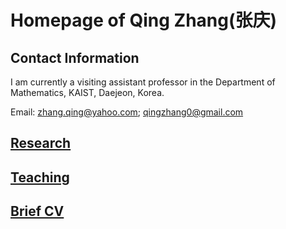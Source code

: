 # Homepage of Qing Zhang(张庆)

<meta name="google-site-verification" content="0giyCWE_wh7Xdvrioq7HFSE4Dyhsdl4GVdRTq-tWQb0" />

## Contact Information

I am currently a visiting assistant professor in the Department of Mathematics, KAIST, Daejeon, Korea.
 
Email: zhang.qing@yahoo.com; qingzhang0@gmail.com


## [Research](https://zhang1649.github.io/research.html)

## [Teaching](https://zhang1649.github.io/teaching.html)

## [Brief CV](https://zhang1649.github.io/CV.html)




<p style="margin-bottom:3cm;"> </p>


<script type='text/javascript' id='clustrmaps' src='//cdn.clustrmaps.com/map_v2.js?cl=ffffff&w=150&t=n&d=JG6HC4kf1JwpVziEF_V3GB1ZWz2EenPJJKK5KRrw1I8'></script>

